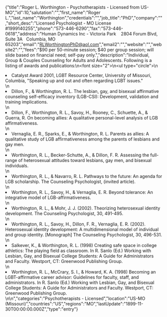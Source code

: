 {"title":"Roger L. Worthington - Psychotherapists - Licensed from US-MO","id":10,"salutation":"","first_name":"Roger L.","last_name":"Worthington","credentials":"","job_title":"PhD","company":"","short_desc":"Licensed Psychologist - MO License #1999140255","phone":"573-446-6290","fax":"573-446-0618","address":"Human Dynamics Inc - Victoria Park &nbsp;&nbsp; 2804 Forum Blvd, Suite 3A &nbsp; Columbia, MO 65203","email":"RLWorthingtonPhD@aol.com","email2":"","website":"","website2":"","fees":"$90 per 50-minute session; $40 per group session; will slide based on financial need; self-pay only.","description":"Individual, Group & Couples Counseling for Adults and Adolescents. Following is a listing of awards and publications:\n<font size=\"2\">\n<ul type=\"circle\">\n<li>Catalyst Award 2001, LGBT Resource Center, University of Missouri, Columbia, \"Speaking up and out and often regarding LGBT issues.\"</li>\n<li>Dillon, F., & Worthington, R. L. The lesbian, gay, and bisexual affirmative counseling self-efficacy inventory (LGB-CSI): Development, validation and training implications.</li>\n<li>Dillon, F., Worthington, R. L., Savoy, H., Rooney, C., Schuette, A., & Guerra, R.  On becoming allies: A qualitative personal-level analysis of LGB affirmativeness.</li>\n<li>Vernaglia, E. R., Sparks, E., & Worthington, R. L. Parents as allies: A qualitative study of LGB affirmativeness among the parents of lesbians and gay men.</li>\n<li>Worthington, R. L., Becker-Schutte, A., & Dillon, F. R. Assessing the full-range of heterosexual attitudes toward lesbians, gay men, and bisexual individuals.</li>\n<li>Worthington, R. L., & Navarro, R. L. Pathways to the future: An agenda for LGB scholarship. The Counseling Psychologist, (invited article).</li>\n<li>Worthington, R. L., Savoy, H., & Vernaglia, E. R. Beyond tolerance: An integrative model of LGB-affirmativeness.</li>\n<li>Worthington, R. L., & Mohr, J. J. (2002).  Theorizing heterosexual identity development.  The Counseling Psychologist, 30, 491-495.</li>\n<li>Worthington, R. L., Savoy, H., Dillon, F. R., Vernaglia, E. R. (2002). Heterosexual identity development: A multidimensional model of individual and group identity. [Monograph] The Counseling Psychologist, 30, 496-531.</li>\n<li>Salkever, K., & Worthington, R. L. (1998) Creating safe space in college athletics: The playing field as classroom. In R. Sanlo (Ed.)  Working with Lesbian, Gay, and Bisexual College Students: A Guide for Administrators and Faculty. Westport, CT: Greenwood Publishing Group.</li>\n<li>Worthington, R. L., McCrary, S. I., & Howard, K. A. (1998) Becoming an LGBT-affirmative career advisor: Guidelines for faculty, staff, and administrators.  In R. Sanlo (Ed.)  Working with Lesbian, Gay, and Bisexual College Students: A Guide for Administrators and Faculty. Westport, CT: Greenwood Publishing Group.</li>\n</font>\n</ul>","categories":"Psychotherapists - Licensed","location":"US-MO (Missouri)","countries":"US","regions":"MO","lastUpdate":"1899-11-30T00:00:00.000Z","type":"entry"}
